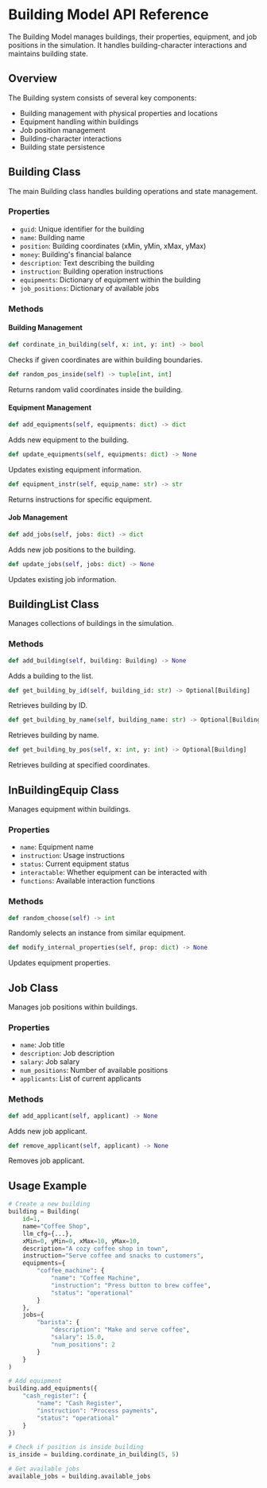 # Building Model API Reference

The Building Model manages buildings, their properties, equipment, and job positions in the simulation. It handles building-character interactions and maintains building state.

## Overview

The Building system consists of several key components:
- Building management with physical properties and locations
- Equipment handling within buildings
- Job position management
- Building-character interactions
- Building state persistence

## Building Class

The main Building class handles building operations and state management.

### Properties

- `guid`: Unique identifier for the building
- `name`: Building name
- `position`: Building coordinates (xMin, yMin, xMax, yMax)
- `money`: Building's financial balance
- `description`: Text describing the building
- `instruction`: Building operation instructions
- `equipments`: Dictionary of equipment within the building
- `job_positions`: Dictionary of available jobs

### Methods

#### Building Management

```python
def cordinate_in_building(self, x: int, y: int) -> bool
```
Checks if given coordinates are within building boundaries.

```python
def random_pos_inside(self) -> tuple[int, int]
```
Returns random valid coordinates inside the building.

#### Equipment Management

```python
def add_equipments(self, equipments: dict) -> dict
```
Adds new equipment to the building.

```python
def update_equipments(self, equipments: dict) -> None
```
Updates existing equipment information.

```python
def equipment_instr(self, equip_name: str) -> str
```
Returns instructions for specific equipment.

#### Job Management

```python
def add_jobs(self, jobs: dict) -> dict
```
Adds new job positions to the building.

```python
def update_jobs(self, jobs: dict) -> None
```
Updates existing job information.

## BuildingList Class

Manages collections of buildings in the simulation.

### Methods

```python
def add_building(self, building: Building) -> None
```
Adds a building to the list.

```python
def get_building_by_id(self, building_id: str) -> Optional[Building]
```
Retrieves building by ID.

```python
def get_building_by_name(self, building_name: str) -> Optional[Building]
```
Retrieves building by name.

```python
def get_building_by_pos(self, x: int, y: int) -> Optional[Building]
```
Retrieves building at specified coordinates.

## InBuildingEquip Class

Manages equipment within buildings.

### Properties

- `name`: Equipment name
- `instruction`: Usage instructions
- `status`: Current equipment status
- `interactable`: Whether equipment can be interacted with
- `functions`: Available interaction functions

### Methods

```python
def random_choose(self) -> int
```
Randomly selects an instance from similar equipment.

```python
def modify_internal_properties(self, prop: dict) -> None
```
Updates equipment properties.

## Job Class

Manages job positions within buildings.

### Properties

- `name`: Job title
- `description`: Job description
- `salary`: Job salary
- `num_positions`: Number of available positions
- `applicants`: List of current applicants

### Methods

```python
def add_applicant(self, applicant) -> None
```
Adds new job applicant.

```python
def remove_applicant(self, applicant) -> None
```
Removes job applicant.

## Usage Example

```python
# Create a new building
building = Building(
    id=1,
    name="Coffee Shop",
    llm_cfg={...},
    xMin=0, yMin=0, xMax=10, yMax=10,
    description="A cozy coffee shop in town",
    instruction="Serve coffee and snacks to customers",
    equipments={
        "coffee_machine": {
            "name": "Coffee Machine",
            "instruction": "Press button to brew coffee",
            "status": "operational"
        }
    },
    jobs={
        "barista": {
            "description": "Make and serve coffee",
            "salary": 15.0,
            "num_positions": 2
        }
    }
)

# Add equipment
building.add_equipments({
    "cash_register": {
        "name": "Cash Register",
        "instruction": "Process payments",
        "status": "operational"
    }
})

# Check if position is inside building
is_inside = building.cordinate_in_building(5, 5)

# Get available jobs
available_jobs = building.available_jobs
``` 